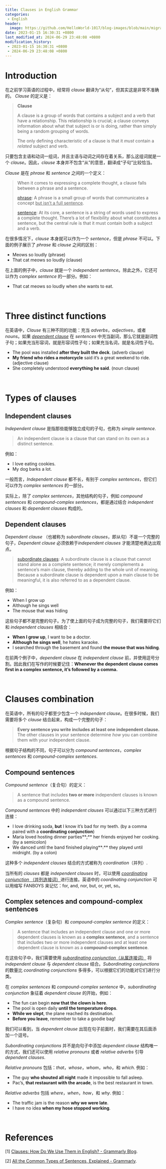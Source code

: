 ```yaml
---
title: Clauses in English Grammar
categories: 
 - English
header:
  image: https://github.com/HelloWorld-1017/blog-images/blob/main/migration/DeLLLaptop/20230115-clause.png?raw=true
date: 2023-01-15 16:30:31 +0800
last_modified_at: 2024-06-29 23:48:08 +0800
modification_history:
 - 2023-01-15 16:30:31 +0800
 - 2024-06-29 23:48:08 +0800
---
```


# Introduction

在之前学习英语的过程中，经常将 *clause* 翻译为“从句”，但其实这是非常不准确的。 *Clause* 的定义是：

> **Clause**
>
> A clause is a group of words that contains a subject and a verb that have a relationship. This relationship is crucial; a clause conveys information about what that subject is or is doing, rather than simply being a random grouping of words.
>
> The only defining characteristic of a clause is that it *must* contain a *related* subject and verb.

只要包含主语和动词一组词，并且主语与动词之间存在着关系，那么这组词就是一个 *clause*。因此，*clause* 本身并不包含“从”的意思，翻译成“子句”比较恰当。

*Clause* 是在 *phrase* 和 *sentence* 之间的一个定义：

> When it comes to expressing a complete thought, a clause falls between a phrase and a sentence. 
>
> [phrase](https://www.grammarly.com/blog/phrases/): A phrase is a small group of words that communicates a concept <u>but isn’t a full sentence</u>.
>
> [sentence](https://www.grammarly.com/blog/sentences/): At its core, a sentence is a string of words used to express a complete thought. There’s a lot of flexibility about what constitutes a sentence, but the central rule is that it must contain both a subject and a verb.

在很多情况下，*clause* 本身就可以作为一个 *sentence*，但是 *phrase* 不可以。下面的例子展示了 *phrase* 和 *clause* 之间的区别：

- Meows so loudly (phrase)
- That cat meows so loudly (clause)

在上面的例子中，*clause* 就是一个 *independent sentence*。除此之外，它还可以作为 *complex sentence* 的一部分。例如：

- That cat meows so loudly when she wants to eat.

<br>

# Three distinct functions

在英语中，*Clause* 有三种不同的功能：充当 *adverbs*，*adjectives*，或者 *nouns*。如果 *<u>dependent clause</u>* 在 *sentences* 中充当副词，那么它就是副词性子句；如果充当形容词，就是形容词性子句；如果充当名词，就是名词性子句。

- The pool was installed **after they built the deck**. (adverb clause)
- **My friend who rides a motorcycle** said it’s a great weekend to ride. (adjective clause)
- She completely understood **everything he said**. (noun clause)

<br>

# Types of clauses

## **Independent clauses**

*Independent clause* 是指那些能够独立成句的子句，也称为 *simple sentence*. 

> An independent clause is a clause that can stand on its own as a distinct sentence.

例如：

- I love eating cookies.
- My dog barks a lot. 

一般而言，*Independent clause* 都不长，有别于 *complex sentences*，但它们可以作为 *complex sentences* 的一部分。

实际上，除了 *complex sentences*，其他结构的句子，例如 *compound sentences* 和 *compound-complex sentences*，都是通过结合 *independent clauses* 和 *dependent clauses* 构成的。

## Dependent clauses

*Dependent clause* （也被称为 *subordinate clauses*，即从句）不是一个完整的句子，*Dependent clause* 必须依赖于*independent clauses* 才能清楚地表达出观点。

>  [subordinate clauses](https://www.grammarly.com/blog/subordinate-clause/): A subordinate clause is a clause that cannot stand alone as a complete sentence; it merely complements a sentence’s main clause, thereby adding to the whole unit of meaning. Because a subordinate clause is dependent upon a main clause to be meaningful, it is also referred to as a dependent clause.

例如：

- When I grow up
- Although he sings well
- The mouse that was hiding

这些句子都不是完整的句子。为了使上面的句子成为完整的句子，我们需要将它们和 *independent clauses* 相结合：

- **When I grow up**, I want to be a doctor.
- **Although he sings well**, he hates karaoke.
- I searched through the basement and found **the mouse that was hiding**.

在前两个例子中，*dependent clause* 在 *independent clause* 前，并使用逗号分割。因此我们在写作的时候要记住：**Whenever the dependent clause comes first in a complex sentence, it’s followed by a comma.** 

<br>

# Clauses combination

在英语中，所有的句子都至少包含一个 *independent clause*。在很多时候，我们需要将多个 *clause* 结合起来，构成一个完整的句子：

> **Every sentence you write includes at least one independent clause.** The other clauses in your sentence determine *how* you can combine them with your independent clause. 

根据句子结构的不同，句子可以分为 *compound sentences*，*complex sentences* 和 *compound-complex sentences*.

## Compound sentences

*Compound sentence*（复合句）的定义：

> A sentence that includes **two or more** independent clauses is known as a compound sentence. 

*Compound sentences* 中的 *independent clauses* 可以通过以下三种方式进行连接：

- I love drinking soda, **but** I know it’s bad for my teeth. (by a comma paired with a **coordinating conjunction**)
- Maria loved hosting dinner parties**;** her friends enjoyed her cooking. (by a semicolon)
- We danced until the band finished playing**:** they played until midnight. (by a colon)

这种多个 *independent clauses* 结合的方式被称为 *coordination*（并列）.

当所有的 *clauses* 都是 *independent clauses* 时，可以使用 [*coordinating conjunction* （并列连接词）](https://www.grammarly.com/blog/coordinating-conjunctions/)进行连接。英语中的 *coordinating conjunction* 可以用缩写 FANBOYS 来记忆：for, and, nor, but, or, yet, so。

## Complex setences and compound-complex sentences

*Complex sentence*（复杂句）和 *compound-complex sentence* 的定义：

> A sentence that includes an independent clause and one or more dependent clauses is known as a **complex sentence**, and a sentence that includes two or more independent clauses and at least one dependent clause is known as a **compound-complex sentence**. 

在这些句子中，我们需要使用 [*subordinating conjunction*（从属连接词）](https://www.grammarly.com/blog/subordinating-conjunctions/) 将 *independent clause* 与 *dependent clause* 结合。*Subordinating conjunctions* 的数量比 *coordinating conjunctions* 多得多，可以根据它们的功能对它们进行分类。

在 *complex sentences* 和 *compound-complex sentence* 中，*subordinating conjunction* 象征着 *dependent clause* 的开始，例如：

- The fun can begin **now that the clown is here**.
- The pool is open daily **until the temperature drops**.
- **While we slept**, the plane reached its destination.
- **Before you leave**, remember to take a goodie bag!

我们可以看到，当 *dependent clause* 出现在句子前面时，我们需要在其后面添加一个逗号。

*Subordinating conjunctions* 并不是向句子中添加 *dependent clause* 结构唯一的方式，我们还可以使用 *relative pronouns* 或者 *relative adverbs* 引导 *dependent clauses*.

*Relative pronouns* 包括：*that*，*whose*，*whom*，*who*，和 *which*. 例如：

- The guy **who shouted all night** made it impossible to fall asleep.
- Pac’s, **that restaurant with the arcade**, is the best restaurant in town.

*Relative adverbs* 包括 *where*，*when*，*how*，和 *why*. 例如：

- The traffic jam is the reason **why we were late**. 
- I have no idea **when my hose stopped working**.

<br>

# References

[1] [Clauses: How Do We Use Them in English? - Grammarly Blog](https://www.grammarly.com/blog/clauses/?gclid=CjwKCAiAwomeBhBWEiwAM43YIOJX1u6_kaxc-ZyurHZghnf-K5U2bl0cyVkYtNHbs8RB5zMtDXiYdRoCztQQAvD_BwE&gclsrc=aw.ds).

[2] [All the Common Types of Sentences, Explained - Grammarly](https://www.grammarly.com/blog/types-of-sentences/).

